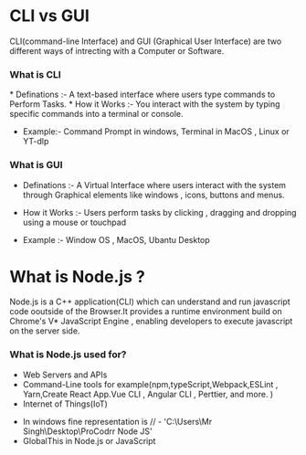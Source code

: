 # CLI vs GUI

CLI(command-line Interface) and GUI (Graphical User Interface) are two different ways of intrecting with a Computer or Software.

<h3>What is CLI</h3>
* Definations :- A text-based interface where users type commands to Perform Tasks.
* How it Works :- You interact with the system by typing specific commands into a terminal or console.

* Example:- Command Prompt in windows, Terminal in MacOS , Linux or YT-dlp

<h3>What is GUI</h3>

* Definations :- A Virtual Interface where users interact with the system through Graphical elements like windows , icons, buttons and menus.

* How it Works :- Users perform tasks by clicking , dragging and dropping using a mouse or touchpad

* Example :- Window OS , MacOS, Ubantu Desktop

# What is Node.js ?

Node.js is a C++ application(CLI) which can understand and run javascript code ooutside of the Browser.It provides a runtime environment build on Chrome's V* JavaScript Engine , enabling developers to execute javascript on the server side.

<h3>What is Node.js used for?</h3>

<ul>
    <li>Web Servers and APIs</li>
    <li>Command-Line tools for example(npm,typeScript,Webpack,ESLint , Yarn,Create React App.Vue CLI , Angular CLI , Perttier, and more. )</li>
    <li>Internet of Things(IoT)</li>
</ul>

* In windows fine representation is //  - 'C:\\Users\\Mr Singh\\Desktop\\ProCodrr Node JS'
* GlobalThis in Node.js or JavaScript